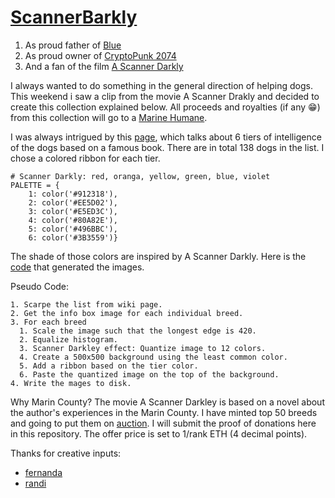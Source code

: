 # [ScannerBarkly](https://opensea.io/collection/scannerbarkly)

1. As proud father of [Blue](https://raw.githubusercontent.com/ranveerkunal/ScannerDarkly/main/blue.jpeg)
2. As proud owner of [CryptoPunk 2074](https://www.larvalabs.com/cryptopunks/details/2074)
3. And a fan of the film [A Scanner Darkly](https://en.wikipedia.org/wiki/A_Scanner_Darkly_(film))

I always wanted to do something in the general direction of helping dogs.
This weekend i saw a clip from the movie A Scanner Drakly and decided to create this collection explained below.
All proceeds and royalties (if any :grin:) from this collection will go to a [Marine Humane](https://www.marinhumane.org/get-involved/ways-to-give/).

I was always intrigued by this [page](https://en.wikipedia.org/wiki/The_Intelligence_of_Dogs), which talks about 6 tiers of intelligence of the dogs based on a famous book.
There are in total 138 dogs in the list. I chose a colored ribbon for each tier.
```
# Scanner Darkly: red, oranga, yellow, green, blue, violet
PALETTE = {
    1: color('#912318'), 
    2: color('#EE5D02'), 
    3: color('#E5ED3C'), 
    4: color('#80A82E'), 
    5: color('#496BBC'), 
    6: color('#3B3559')}
```
The shade of those colors are inspired by A Scanner Darkly.
Here is the [code](https://github.com/ranveerkunal/ScannerBarkly/blob/main/py/parser.ipynb) that generated the images.

Pseudo Code:
```
1. Scarpe the list from wiki page.
2. Get the info box image for each individual breed.
3. For each breed
  1. Scale the image such that the longest edge is 420.
  2. Equalize histogram.
  3. Scanner Darkley effect: Quantize image to 12 colors.
  4. Create a 500x500 background using the least common color.
  5. Add a ribbon based on the tier color.
  6. Paste the quantized image on the top of the background.
4. Write the mages to disk.
```

Why Marin County? The movie A Scanner Darkley is based on a novel about the author's experiences in the Marin County.
I have minted top 50 breeds and going to put them on [auction](https://opensea.io/collection/scannerbarkly). I will submit the proof of donations here in this repository.
The offer price is set to 1/rank ETH (4 decimal points).

Thanks for creative inputs:

* [fernanda](https://www.instagram.com/fecalabrialage/)
* [randi](https://www.instagram.com/randihenri/)
